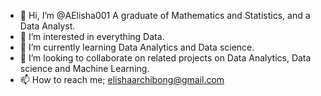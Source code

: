 - 👋 Hi, I’m @AElisha001 A graduate of Mathematics and Statistics, and a Data Analyst. 
- 👀 I’m interested in everything Data. 
- 🌱 I’m currently learning Data Analytics and Data science. 
- 💞️ I’m looking to collaborate on related projects on Data Analytics, Data science and Machine Learning. 
- 📫 How to reach me; elishaarchibong@gmail.com

<!---
AElisha001/AElisha001 is a ✨ special ✨ repository because its `README.md` (this file) appears on your GitHub profile.
You can click the Preview link to take a look at your changes.
--->
